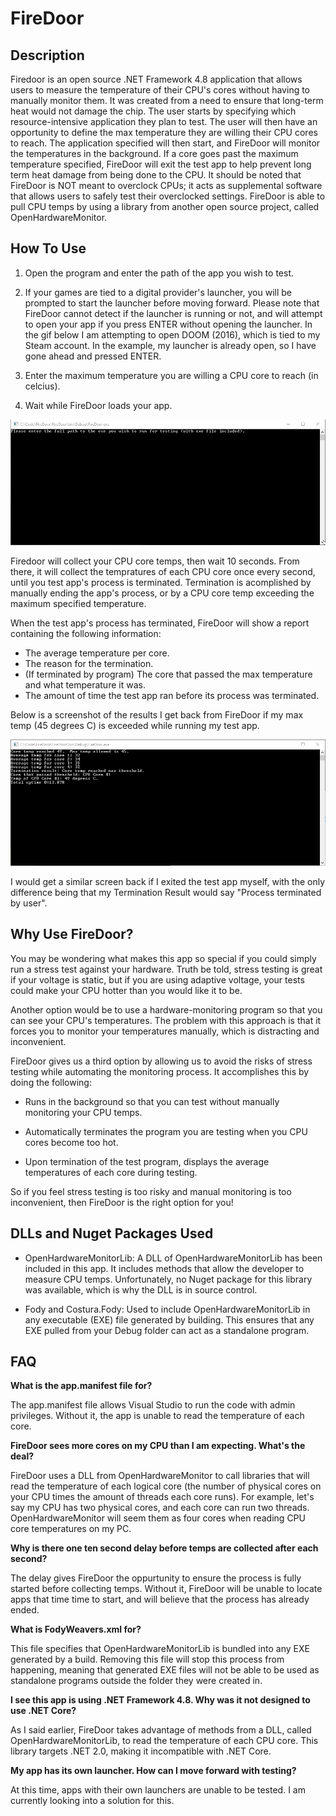 # FireDoor
## Description
Firedoor is an open source .NET Framework 4.8 application that allows users to measure the temperature of their CPU's cores without having to manually monitor them.
It was created from a need to ensure that long-term heat would not damage the chip.  The user starts by specifying which resource-intensive application they plan to test.  The user will then have an opportunity to define the max temperature they are willing their CPU cores to reach.  The application specified will then start, and FireDoor will monitor the temperatures in the background.  If a core goes past the maximum temperature specified, FireDoor will exit the test app to help prevent long term heat damage from being done to the CPU.  It should be noted that FireDoor is NOT meant to overclock CPUs; it acts as supplemental software that allows users to safely test their overclocked settings.  FireDoor is able to pull CPU temps by using a library from another open source project, called OpenHardwareMonitor.  
 
## How To Use

1. Open the program and enter the path of the app you wish to test.

2. If your games are tied to a digital provider's launcher, you will be prompted to start the launcher before moving forward.  Please note that FireDoor cannot detect if the launcher is running or not, and will attempt to open your app if you press ENTER without opening the launcher.  In the gif below I am attempting to open DOOM (2016), which is tied to my Steam account.  In the example, my launcher is already open, so I have gone ahead and pressed ENTER.

3. Enter the maximum temperature you are willing a CPU core to reach (in celcius).

4. Wait while FireDoor loads your app.

![HowToUse](./Resources/howToUse.gif)

Firedoor will collect your CPU core temps, then wait 10 seconds.  From there, it will collect the tempratures of each CPU core once every second, until you test app's process is terminated.  Termination is acomplished by manually ending the app's process, or by a CPU core temp exceeding the maximum specified temperature.

When the test app's process has terminated, FireDoor will show a report containing the following information:
- The average temperature per core.
- The reason for the termination.
- (If terminated by program) The core that passed the max temperature and what temperature it was.
- The amount of time the test app ran before its process was terminated.  

Below is a screenshot of the results I get back from FireDoor if my max temp (45 degrees C) is exceeded while running my test app.

![TermByFireDoor](./Resources/TermByFireDoor.jpeg)

I would get a similar screen back if I exited the test app myself, with the only difference being that my Termination Result would say "Process terminated by user".

## Why Use FireDoor?
You may be wondering what makes this app so special if you could simply run a stress test against your hardware.  Truth be told, stress testing is great if your voltage is static, but if you are using adaptive voltage, your tests could make your CPU hotter than you would like it to be.  

Another option would be to use a hardware-monitoring program so that you can see your CPU's temperatures.  The problem with this approach is that it forces you to monitor your temperatures manually, which is distracting and inconvenient.  

FireDoor gives us a third option by allowing us to avoid the risks of stress testing while automating the monitoring process.  It accomplishes this by doing the following:

- Runs in the background so that you can test without manually monitoring your CPU temps.    

- Automatically terminates the program you are testing when you CPU cores become too hot.

- Upon termination of the test program, displays the average temperatures of each core during testing.

So if you feel stress testing is too risky and manual monitoring is too inconvenient, then FireDoor is the right option for you!

##  DLLs and Nuget Packages Used
- OpenHardwareMonitorLib: A DLL of OpenHardwareMonitorLib has been included in this app.  It includes methods that allow the developer to 
measure CPU temps.  Unfortunately, no Nuget package for this library was available, which is why the DLL is in source control.  

- Fody and Costura.Fody: Used to include OpenHardwareMonitorLib in any executable (EXE) file generated by building.  This ensures that any EXE pulled from your Debug folder can act as a standalone program.   
 
## FAQ
<strong>What is the app.manifest file for?</strong>
 
The app.manifest file allows Visual Studio to run the code with admin privileges.  Without it, the app is unable to read the temperature of each core.
 
<strong>FireDoor sees more cores on my CPU than I am expecting.  What's the deal?</strong>
 
FireDoor uses a DLL from OpenHardwareMonitor to call libraries that will read the temperature of each logical core (the number of physical cores on your CPU times the amount of threads each core runs).  For example, let's say my CPU has two physical cores, and each core can run two threads.  OpenHardwareMonitor will seem them as four cores when reading CPU core temperatures on my PC.  

<strong>Why is there one ten second delay before temps are collected after each second?</strong>

The delay gives FireDoor the oppurtunity to ensure the process is fully started before collecting temps.  Without it, FireDoor will be unable to locate apps that time time to start, and will believe that the process has already ended. 

<strong>What is FodyWeavers.xml for?</strong>

This file specifies that OpenHardwareMonitorLib is bundled into any EXE generated by a build.  Removing this file will stop this process from happening, meaning that generated EXE files will not be able to be used as standalone programs outside the folder they were created in.

<strong>I see this app is using .NET Framework 4.8.  Why was it not designed to use .NET Core?</strong>

As I said earlier, FireDoor takes advantage of methods from a DLL, called OpenHardwareMonitorLib, to read the temperature of each CPU core.  This library targets .NET 2.0, making it incompatible with .NET Core.

<strong>My app has its own launcher.  How can I move forward with testing? </strong>

At this time, apps with their own launchers are unable to be tested.  I am currently looking into a solution for this.

